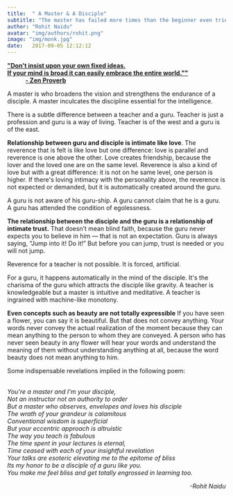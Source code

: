 ```yaml
---
title:  " A Master & A Disciple"
subtitle: "The master has failed more times than the beginner even tried."
author: "Rohit Naidu"
avatar: "img/authors/rohit.png"
image: "img/monk.jpg"
date:   2017-09-05 12:12:12
---
```


**<u>"Don't insist upon your own fixed ideas.<br/>
 If your mind is broad it can easily embrace the entire world.""</u>**<br/>
&emsp;&emsp;&emsp;**<u>- Zen Proverb</u>**	

A master is who broadens the vision and strengthens the endurance of a disciple. A master inculcates the discipline essential for the intelligence.

There is a subtle difference between a teacher and a guru. Teacher is just a profession and guru is a way of living. Teacher is of the west and a guru is of the east. 

**Relationship between guru and disciple is intimate like love**. The reverence that is felt is like love but one difference: love is parallel and reverence is one above the other. Love creates friendship, because the lover and the loved one are on the same level. Reverence is also a kind of love but with a great difference: it is not on he same level, one person is higher. If there's loving intimacy with the personality above, the reverence is not expected or demanded, but it is automatically created around the guru.

A guru is not aware of his guru-ship. A guru cannot claim that he is a guru. A guru has attended the condition of egolessness. 

**The relationship between the disciple and the guru is a relationship of intimate trust.** That doesn’t mean blind faith, because the guru never expects you to believe in him — that is not an expectation.  Guru is always saying, “Jump into it! Do it!” But before you can jump, trust is needed or you will not jump. 

Reverence for a teacher is not possible. It is forced, artificial.

For a guru, it happens automatically in the mind of the disciple. It's the charisma of the guru which attracts the disciple like gravity. A teacher is knowledgeable but a master is intuitive and meditative. A teacher is ingrained with machine-like monotony. 

**Even concepts such as beauty are not totally expressible** 
If you have seen a flower, you can say it is beautiful. But that does not convey anything. Your words never convey the actual realization of the moment because they can mean anything to the person to whom they are conveyed. A person who has never seen beauty in any flower will hear your words and understand the meaning of them without understanding anything at all, because the word beauty does not mean anything to him.


Some indispensable revelations implied in the following poem:

<p style = "font-family: Baskerville font-size: 24px">
<br/>
<i>You're a master and I'm your disciple,</i><br/>
<i>Not an instructor not an authority to order</i><br/>
<i>But a master who observes, envelopes and loves his disciple</i><br/>
<i>The wrath of your grandeur is calamitous</i><br/>
<i>Conventional wisdom is superficial</i><br/>
<i>But your eccentric approach is altruistic</i> <br/>
<i>The way you teach is fabulous</i> <br/>
<i>The time spent in your lectures is eternal,</i><br/>
<i>Time ceased with each of your insightful revelation</i><br/>
<i>Your talks are esoteric elevating me to the epitome of bliss</i><br/>
<i>Its my honor to be a disciple of a guru like you.</i> <br/>
<i>You make me feel bliss and get totally engrossed in learning too.</i><br/>
<i><p align="right">-Rohit Naidu</p></i><br/>
</p>
